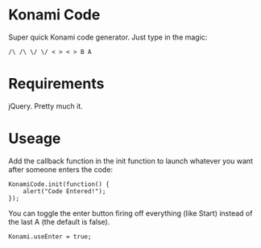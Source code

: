 # Konami Code

Super quick Konami code generator. Just type in the magic: 
    
    /\ /\ \/ \/ < > < > B A 

# Requirements

jQuery. Pretty much it.

# Useage

Add the callback function in the init function to launch whatever you want after someone enters the code:

    KonamiCode.init(function() {
        alert("Code Entered!");
    });

You can toggle the enter button firing off everything (like Start) instead of the last A (the default is false).

    Konami.useEnter = true;
